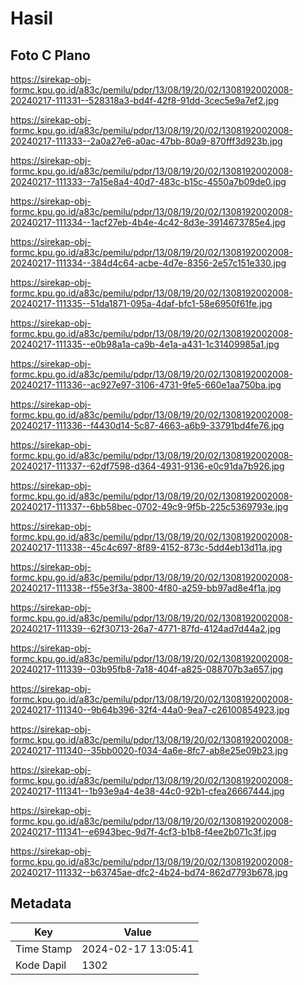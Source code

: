 # Hasil

## Foto C Plano

https://sirekap-obj-formc.kpu.go.id/a83c/pemilu/pdpr/13/08/19/20/02/1308192002008-20240217-111331--528318a3-bd4f-42f8-91dd-3cec5e9a7ef2.jpg

https://sirekap-obj-formc.kpu.go.id/a83c/pemilu/pdpr/13/08/19/20/02/1308192002008-20240217-111333--2a0a27e6-a0ac-47bb-80a9-870fff3d923b.jpg

https://sirekap-obj-formc.kpu.go.id/a83c/pemilu/pdpr/13/08/19/20/02/1308192002008-20240217-111333--7a15e8a4-40d7-483c-b15c-4550a7b09de0.jpg

https://sirekap-obj-formc.kpu.go.id/a83c/pemilu/pdpr/13/08/19/20/02/1308192002008-20240217-111334--1acf27eb-4b4e-4c42-8d3e-3914673785e4.jpg

https://sirekap-obj-formc.kpu.go.id/a83c/pemilu/pdpr/13/08/19/20/02/1308192002008-20240217-111334--384d4c64-acbe-4d7e-8356-2e57c151e330.jpg

https://sirekap-obj-formc.kpu.go.id/a83c/pemilu/pdpr/13/08/19/20/02/1308192002008-20240217-111335--51da1871-095a-4daf-bfc1-58e6950f61fe.jpg

https://sirekap-obj-formc.kpu.go.id/a83c/pemilu/pdpr/13/08/19/20/02/1308192002008-20240217-111335--e0b98a1a-ca9b-4e1a-a431-1c31409985a1.jpg

https://sirekap-obj-formc.kpu.go.id/a83c/pemilu/pdpr/13/08/19/20/02/1308192002008-20240217-111336--ac927e97-3106-4731-9fe5-660e1aa750ba.jpg

https://sirekap-obj-formc.kpu.go.id/a83c/pemilu/pdpr/13/08/19/20/02/1308192002008-20240217-111336--f4430d14-5c87-4663-a6b9-33791bd4fe76.jpg

https://sirekap-obj-formc.kpu.go.id/a83c/pemilu/pdpr/13/08/19/20/02/1308192002008-20240217-111337--62df7598-d364-4931-9136-e0c91da7b926.jpg

https://sirekap-obj-formc.kpu.go.id/a83c/pemilu/pdpr/13/08/19/20/02/1308192002008-20240217-111337--6bb58bec-0702-49c9-9f5b-225c5369793e.jpg

https://sirekap-obj-formc.kpu.go.id/a83c/pemilu/pdpr/13/08/19/20/02/1308192002008-20240217-111338--45c4c697-8f89-4152-873c-5dd4eb13d11a.jpg

https://sirekap-obj-formc.kpu.go.id/a83c/pemilu/pdpr/13/08/19/20/02/1308192002008-20240217-111338--f55e3f3a-3800-4f80-a259-bb97ad8e4f1a.jpg

https://sirekap-obj-formc.kpu.go.id/a83c/pemilu/pdpr/13/08/19/20/02/1308192002008-20240217-111339--62f30713-26a7-4771-87fd-4124ad7d44a2.jpg

https://sirekap-obj-formc.kpu.go.id/a83c/pemilu/pdpr/13/08/19/20/02/1308192002008-20240217-111339--03b95fb8-7a18-404f-a825-088707b3a657.jpg

https://sirekap-obj-formc.kpu.go.id/a83c/pemilu/pdpr/13/08/19/20/02/1308192002008-20240217-111340--9b64b396-32f4-44a0-9ea7-c26100854923.jpg

https://sirekap-obj-formc.kpu.go.id/a83c/pemilu/pdpr/13/08/19/20/02/1308192002008-20240217-111340--35bb0020-f034-4a6e-8fc7-ab8e25e09b23.jpg

https://sirekap-obj-formc.kpu.go.id/a83c/pemilu/pdpr/13/08/19/20/02/1308192002008-20240217-111341--1b93e9a4-4e38-44c0-92b1-cfea26667444.jpg

https://sirekap-obj-formc.kpu.go.id/a83c/pemilu/pdpr/13/08/19/20/02/1308192002008-20240217-111341--e6943bec-9d7f-4cf3-b1b8-f4ee2b071c3f.jpg

https://sirekap-obj-formc.kpu.go.id/a83c/pemilu/pdpr/13/08/19/20/02/1308192002008-20240217-111332--b63745ae-dfc2-4b24-bd74-862d7793b678.jpg


## Metadata

| Key        | Value               |
| ---------- | ------------------- |
| Time Stamp | 2024-02-17 13:05:41 |
| Kode Dapil | 1302                |



